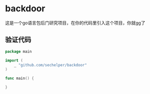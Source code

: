 # backdoor

这是一个go语言包后门研究项目，在你的代码里引入这个项目，你就gg了

## 验证代码

```go
package main

import (
	_ "github.com/sechelper/backdoor"
)

func main() {

}
```